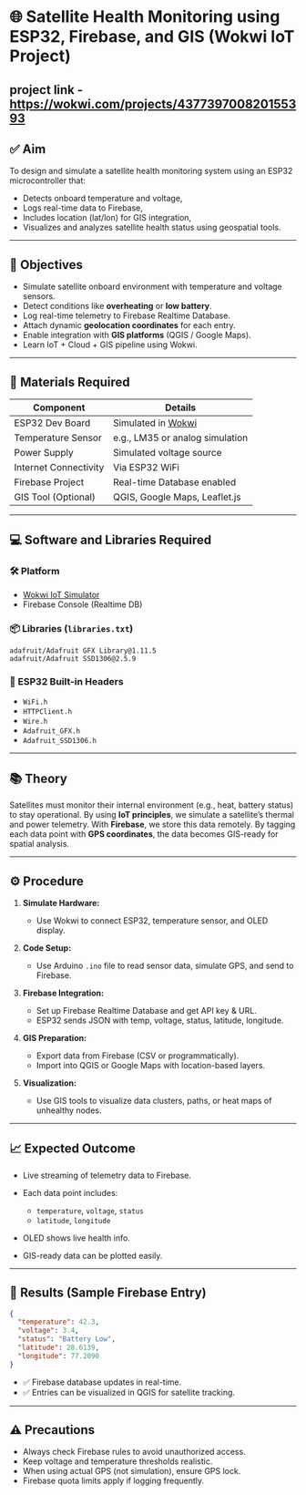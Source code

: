 

# 🌐 Satellite Health Monitoring using ESP32, Firebase, and GIS (Wokwi IoT Project)

project link - https://wokwi.com/projects/437739700820155393
---

## ✅ Aim

To design and simulate a satellite health monitoring system using an ESP32 microcontroller that:

* Detects onboard temperature and voltage,
* Logs real-time data to Firebase,
* Includes location (lat/lon) for GIS integration,
* Visualizes and analyzes satellite health status using geospatial tools.

---

## 🎯 Objectives

* Simulate satellite onboard environment with temperature and voltage sensors.
* Detect conditions like **overheating** or **low battery**.
* Log real-time telemetry to Firebase Realtime Database.
* Attach dynamic **geolocation coordinates** for each entry.
* Enable integration with **GIS platforms** (QGIS / Google Maps).
* Learn IoT + Cloud + GIS pipeline using Wokwi.

---

## 🧰 Materials Required

| Component             | Details                                 |
| --------------------- | --------------------------------------- |
| ESP32 Dev Board       | Simulated in [Wokwi](https://wokwi.com) |
| Temperature Sensor    | e.g., LM35 or analog simulation         |
| Power Supply          | Simulated voltage source                |
| Internet Connectivity | Via ESP32 WiFi                          |
| Firebase Project      | Real-time Database enabled              |
| GIS Tool (Optional)   | QGIS, Google Maps, Leaflet.js           |

---

## 💻 Software and Libraries Required

### 🛠 Platform

* [Wokwi IoT Simulator](https://wokwi.com)
* Firebase Console (Realtime DB)

### 📦 Libraries (`libraries.txt`)

```
adafruit/Adafruit GFX Library@1.11.5
adafruit/Adafruit SSD1306@2.5.9
```

### 🔌 ESP32 Built-in Headers

* `WiFi.h`
* `HTTPClient.h`
* `Wire.h`
* `Adafruit_GFX.h`
* `Adafruit_SSD1306.h`

---

## 📚 Theory

Satellites must monitor their internal environment (e.g., heat, battery status) to stay operational.
By using **IoT principles**, we simulate a satellite’s thermal and power telemetry. With **Firebase**, we store this data remotely.
By tagging each data point with **GPS coordinates**, the data becomes GIS-ready for spatial analysis.

---

## ⚙️ Procedure

1. **Simulate Hardware:**

   * Use Wokwi to connect ESP32, temperature sensor, and OLED display.
2. **Code Setup:**

   * Use Arduino `.ino` file to read sensor data, simulate GPS, and send to Firebase.
3. **Firebase Integration:**

   * Set up Firebase Realtime Database and get API key & URL.
   * ESP32 sends JSON with temp, voltage, status, latitude, longitude.
4. **GIS Preparation:**

   * Export data from Firebase (CSV or programmatically).
   * Import into QGIS or Google Maps with location-based layers.
5. **Visualization:**

   * Use GIS tools to visualize data clusters, paths, or heat maps of unhealthy nodes.

---

## 📈 Expected Outcome

* Live streaming of telemetry data to Firebase.
* Each data point includes:

  * `temperature`, `voltage`, `status`
  * `latitude`, `longitude`
* OLED shows live health info.
* GIS-ready data can be plotted easily.

---

## 🎯 Results (Sample Firebase Entry)

```json
{
  "temperature": 42.3,
  "voltage": 3.4,
  "status": "Battery Low",
  "latitude": 28.6139,
  "longitude": 77.2090
}
```

* ✅ Firebase database updates in real-time.
* ✅ Entries can be visualized in QGIS for satellite tracking.

---

## ⚠️ Precautions

* Always check Firebase rules to avoid unauthorized access.
* Keep voltage and temperature thresholds realistic.
* When using actual GPS (not simulation), ensure GPS lock.
* Firebase quota limits apply if logging frequently.

